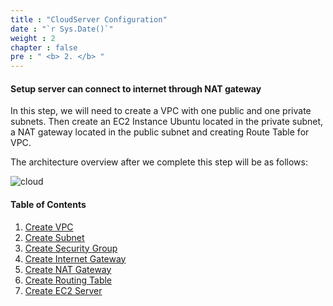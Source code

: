 ```yaml
---
title : "CloudServer Configuration"
date : "`r Sys.Date()`"
weight : 2
chapter : false
pre : " <b> 2. </b> "
---
```


#### Setup server can connect to internet through NAT gateway
In this step, we will need to create a VPC with one public and one private subnets. Then create an EC2 Instance Ubuntu located in the private subnet, a NAT gateway located in the public subnet
and creating Route Table for VPC.

The architecture overview after we complete this step will be as follows:

![cloud](/aws-fcj/images/2.cloudserver/cloud-01.png)

#### Table of Contents
1. [Create VPC](/2-CloudServer/2.1-createvpc)
2. [Create Subnet](/2-CloudServer/2.2-createsubnet)
3. [Create Security Group](/2-CloudServer/2.3-securitygroup)
4. [Create Internet Gateway](/2-CloudServer/2.4-createigw)
5. [Create NAT Gateway](/2-CloudServer/2.5-createnatgw)
6. [Create Routing Table](/2-CloudServer/2.6-routingtable)
7. [Create EC2 Server](/2-CloudServer/2.7-createec2)